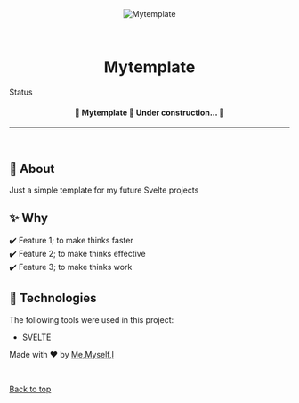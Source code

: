 <div align="center" id="top"> 
  <img src="./.github/app.gif" alt="Mytemplate" />

  &#xa0;

  <!-- <a href="https://mytemplate.netlify.app">Demo</a> -->
</div>

<h1 align="center">Mytemplate</h1>

<p align="center">
  <!-- <img alt="Github issues" src="https://img.shields.io/github/issues/{{YOUR_GITHUB_USERNAME}}/mytemplate?color=56BEB8" /> -->

  <!-- <img alt="Github forks" src="https://img.shields.io/github/forks/{{YOUR_GITHUB_USERNAME}}/mytemplate?color=56BEB8" /> -->

  <!-- <img alt="Github stars" src="https://img.shields.io/github/stars/{{YOUR_GITHUB_USERNAME}}/mytemplate?color=56BEB8" /> -->
</p>

Status

<h4 align="center"> 
	🚧  Mytemplate 🚀 Under construction...  🚧
</h4> 
<hr>

<br>

## :dart: About ##

Just a simple template for my future Svelte projects

## :sparkles: Why ##

:heavy_check_mark: Feature 1; to make thinks faster\
:heavy_check_mark: Feature 2; to make thinks effective\
:heavy_check_mark: Feature 3; to make thinks work

## :rocket: Technologies ##

The following tools were used in this project:

- [SVELTE](https://kit.svelte.dev/)


Made with :heart: by <a href="https://github.com/jakubgaba" target="_blank">Me,Myself,I</a>

&#xa0;

<a href="#top">Back to top</a>
